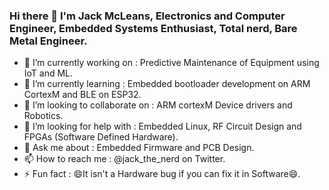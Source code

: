### Hi there 👋 I'm Jack McLeans, Electronics and Computer Engineer, Embedded Systems Enthusiast, Total nerd, Bare Metal Engineer.

- 🔭 I’m currently working on : Predictive Maintenance of Equipment using IoT and ML.
- 🌱 I’m currently learning : Embedded bootloader development on ARM CortexM and BLE on ESP32.
- 👯 I’m looking to collaborate on : ARM cortexM Device drivers and Robotics.
- 🤔 I’m looking for help with : Embedded Linux, RF Circuit Design and FPGAs (Software Defined Hardware).
- 💬 Ask me about : Embedded Firmware and PCB Design.
- 📫 How to reach me : @jack_the_nerd on Twitter.
- ⚡ Fun fact : 😄It isn't a Hardware bug if you can fix it in Software😄.

